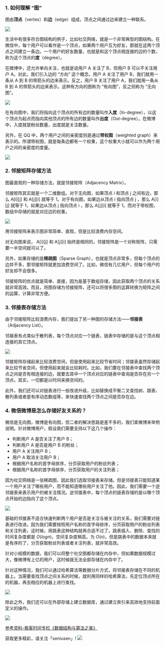 ### 1. 如何理解 “图”

图由**顶点**（vertex）和**边**（edge）组成，顶点之间通过边来建立一种联系。

![](https://upload-images.jianshu.io/upload_images/11895466-40101733dad0fc8b.jpg?imageMogr2/auto-orient/strip%7CimageView2/2/w/1240)

生活中有很多符合图结构的例子，比如社交网络，就是一个非常典型的图结构。在微信中，每个用户可以看作是一个顶点，如果两个用户互为好友，那就在这两个顶点之间建立一条边。一个用户的好友数量，也就是和这个顶点相连接的边的个数，称为这个顶点的**度**（degree）。

在微博中，还允许单向关注，也就是说用户 A 关注了 B，但用户 B 可以不关注用户 A。对此，我们引入边的 “方向” 这个概念。用户 A 关注了用户 B，我们就用一条从 A 到 B 的带箭头的边来表示。反之，用户 B 关注了用户 A，我们就用一条从 B 到 A 的带箭头的边来表示。这种有方向的图称为 “有向图”，反之则称为 “无向图”。

![](https://upload-images.jianshu.io/upload_images/11895466-25180abf36dcae5b.jpg?imageMogr2/auto-orient/strip%7CimageView2/2/w/1240)

在有向图中，我们将指向这个顶点的所有边的数量叫作**入度**（In-degree），以这个顶点为起点而指向其他顶点的所有边的数量叫作**出度**（Out-degree）。在微博中，入度就是粉丝数量，出度就是关注数量。

另外，在 QQ 中，两个用户之间的亲密度则是通过**带权图**（weighted graph）来表示的。所谓带权图，就是每条边都有一个权重，这个权重大小就可以作为两个用户之间的亲密度的度量。

![](https://upload-images.jianshu.io/upload_images/11895466-2d920d427c052f6b.jpg?imageMogr2/auto-orient/strip%7CimageView2/2/w/1240)


### 2. 邻接矩阵存储方法

图最直观的一种存储方法，就是邻接矩阵（Adjacency Matrix）。

邻接矩阵其实就是一个二维数组。对于无向图，如果顶点 i 和顶点 j 之间有边，那么 A[i][j] 和 A[j][i] 就等于 1。对于有向图，如果边从顶点 i 指向顶点 j ，那么 A[i][j] 就等于 1，如果边从顶点 j 指向顶点 i ，那么 A[j][i] 就等于 1。而对于带权图，数组中存储的就是对应边的权重。

![](https://upload-images.jianshu.io/upload_images/11895466-397f5e6439b604a3.jpg?imageMogr2/auto-orient/strip%7CimageView2/2/w/1240)

用邻接矩阵来表示图非常简单、直观，但是比较浪费内存空间。

对无向图来说， A[i][j] 和 A[j][i] 始终是相同的，邻接矩阵是一个对称矩阵，只需要一半空间就可以了。

另外，如果存储的是**稀疏图**（Sparse Graph），也就是顶点非常多，但每个顶点的边并不多，那邻接矩阵就更加浪费空间了。比如，微信有几亿用户，但每个用户的好友却不会很多。

邻接矩阵的优点就是简单、直接，因为是基于数组存储，因此获取两个顶点的关系就非常高效。而且，将图存储为邻接矩阵，还可以将很多图的运算转换为矩阵之间的运算，计算非常方便。


### 3. 邻接表存储方法

由于邻接矩阵比较浪费内存，我们提出了另一种图的存储方法——**邻接表**（Adjacency List）。

邻接表有点类似于散列表，每个顶点对应一个链表，链表中存储的是与这个顶点相连接的其它顶点。

![](https://upload-images.jianshu.io/upload_images/11895466-5590dbe9733af53f.jpg?imageMogr2/auto-orient/strip%7CimageView2/2/w/1240)

邻接矩阵存储起来比较浪费空间，但是使用起来比较节省时间；邻接表虽然存储起来比较节省空间，但使用起来就会比较耗时。比如，我们要在邻接表中查找两个顶点之间是否有相连接的边，就要去其中一个顶点对应的链表中查询是否存在另一个顶点。其实，一切都是以时间来换空间的。

此外，我们还可以对链表进行一些改进升级，比如替换成平衡二叉查找树、跳表、散列表或者是有序动态数组等，来快速查找两个顶点之间是否存在边。

### 4. 微信微博是怎么存储好友关系的？

微信是无向图，微博是有向图，但二者的解决思路是差不多的，我们拿微博来举例说明。针对微博用户，假设我们需要支持以下这几个操作：

- 判断用户 A 是否关注了用户 B；
- 判断用户 A 是否是用户 B 的粉丝；
- 用户 A 关注用户 B；
- 用户 A 取消关注用户 B；
- 根据用户名称的首字母排序，分页获取用户的粉丝列表；
- 根据用户名称的首字母排序，分页获取用户的关注列表；

因为社交网络是一张稀疏图，因此我们选取邻接表来存储。但是邻接表只能知道某一个用户关注了哪些用户，而不能知道哪些用户关注了他。因此，我们需要一个逆邻接表来表示用户的被关注情况。逆邻接表中，每个顶点的链表存储的是以哪个顶点开始的边指向了这个顶点。

![](https://upload-images.jianshu.io/upload_images/11895466-fe09141c37cae629.jpg?imageMogr2/auto-orient/strip%7CimageView2/2/w/1240)

基础的邻接表不适合快速判断两个用户是否是关注与被关注的关系，我们需要对链表进行改进。因为我们需要按照用户名称的首字母排序，分页获取用户的粉丝列表和关注列表，这时候，用跳表这种结构就再合适不过了。跳表插入、删除、查找的时间复杂度都是 $O(logn)$，空间复杂度稍高，为 $O(n)$，但是跳表中的数据本来就是有序的了，分页获取粉丝列表或者关注列表，就非常高效。

针对小规模的数据，我们可以将整个社交图都存储在内存中，但如果数据规模过大，像微博有上亿的用户，这时候就无法全部存储在内存中了。

针对这种情况，我们可以通过哈希算法等数据分片方式，将邻接表存储在不同的机器上。当需要查找顶点之间关系的时候，就利用同样的哈希算法，先定位顶点所在的机器，再去相应的机器上进行查找。

![](https://upload-images.jianshu.io/upload_images/11895466-d8d473d9a8ac9a1c.jpg?imageMogr2/auto-orient/strip%7CimageView2/2/w/1240)

除此之外，我们还可以在外部存储上建立数据库，通过建立索引来高效地支持前面定义的操作。

![](https://upload-images.jianshu.io/upload_images/11895466-63c3b223fdcead65.jpg?imageMogr2/auto-orient/strip%7CimageView2/2/w/1240)



[参考资料-极客时间专栏《数据结构与算法之美》](https://time.geekbang.org/column/126)

获取更多精彩，请关注「seniusen」! 
![](https://upload-images.jianshu.io/upload_images/11895466-ee82f7655f20bfeb.jpg?imageMogr2/auto-orient/strip%7CimageView2/2/w/1240)
